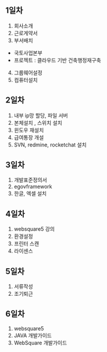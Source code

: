## 1일차

1. 회사소개
2. 근로게약서
3. 부서배치

- 국토사업본부
- 프로젝트 : 클라우드 기반 건축행정재구축

4. 그룹웨어설정
5. 컴퓨터설치

## 2일차

1. 내부 ip망 할당, 파일 서버
2. 본체설치 , 스위치 설치
3. 윈도우 재설치
4. 급여통장 개설
5. SVN, redmine, rocketchat 설치

## 3일차

1. 개발표준정의서
2. egovframework
3. 한글, 엑셀 설치

## 4일차

1. websquare5 강의
2. 환경설정
3. 프린터 스캔
4. 라이센스

## 5일차

1. 서류작성
2. 조기퇴근

## 6일차

1. websquare5
2. JAVA 개발가이드
3. WebSquare 개발가이드
